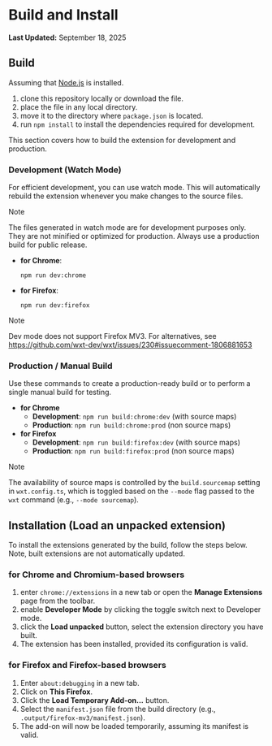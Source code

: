 # Build and Install

**Last Updated:** September 18, 2025

## Build

Assuming that [Node.js](https://nodejs.org/ "https://nodejs.org/") is installed.

1. clone this repository locally or download the file.
2. place the file in any local directory.
3. move it to the directory where ```package.json``` is located.
4. run ```npm install``` to install the dependencies required for development.

This section covers how to build the extension for development and production.

### Development (Watch Mode)
For efficient development, you can use watch mode. This will automatically rebuild the extension whenever you make changes to the source files.

> [!NOTE]
> The files generated in watch mode are for development purposes only. They are not minified or optimized for production. Always use a production build for public release.

- **for Chrome**:
  ```
  npm run dev:chrome
  ```
- **for Firefox**:
  ```
  npm run dev:firefox
  ```
> [!NOTE]
> Dev mode does not support Firefox MV3. For alternatives, see https://github.com/wxt-dev/wxt/issues/230#issuecomment-1806881653

### Production / Manual Build
Use these commands to create a production-ready build or to perform a single manual build for testing.

- **for Chrome**
    - **Development**: `npm run build:chrome:dev` (with source maps)
    - **Production**: `npm run build:chrome:prod` (non source maps)
- **for Firefox**
    - **Development**: `npm run build:firefox:dev` (with source maps)
    - **Production**: `npm run build:firefox:prod` (non source maps)

> [!NOTE]
> The availability of source maps is controlled by the `build.sourcemap` setting in `wxt.config.ts`, which is toggled based on the `--mode` flag passed to the `wxt` command (e.g., `--mode sourcemap`).

## Installation (Load an unpacked extension)

To install the extensions generated by the build, follow the steps below. Note, built extensions are not automatically updated.

### for Chrome and Chromium-based browsers

1. enter ```chrome://extensions``` in a new tab or open the **Manage Extensions** page from the toolbar.
2. enable **Developer Mode** by clicking the toggle switch next to Developer mode.
3. click the **Load unpacked** button, select the extension directory you have built.
4. The extension has been installed, provided its configuration is valid.

### for Firefox and Firefox-based browsers

1. Enter `about:debugging` in a new tab.
2. Click on **This Firefox**.
3. Click the **Load Temporary Add-on...** button.
4. Select the `manifest.json` file from the build directory (e.g., `.output/firefox-mv3/manifest.json`).
5. The add-on will now be loaded temporarily, assuming its manifest is valid.